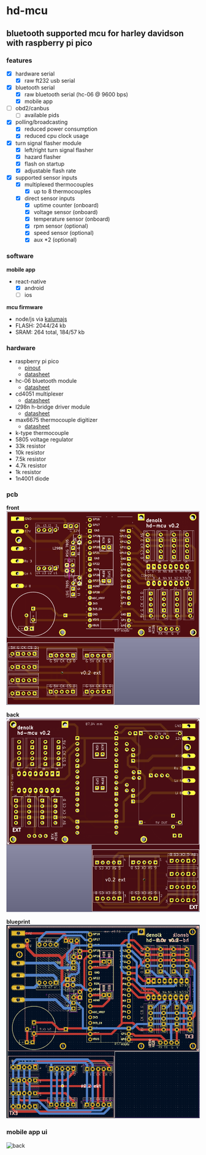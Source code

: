 # hd-mcu

## bluetooth supported mcu for harley davidson with raspberry pi pico

### features

- [x] hardware serial
  - [x] raw ft232 usb serial
- [x] bluetooth serial
  - [x] raw bluetooth serial (hc-06 @ 9600 bps)
  - [x] mobile app
- [ ] obd2/canbus
  - [ ] available pids
- [x] polling/broadcasting
  - [x] reduced power consumption
  - [x] reduced cpu clock usage
- [x] turn signal flasher module
  - [x] left/right turn signal flasher
  - [x] hazard flasher
  - [x] flash on startup
  - [x] adjustable flash rate
- [x] supported sensor inputs
  - [x] multiplexed thermocouples
    - [x] up to 8 thermocouples
  - [x] direct sensor inputs
    - [x] uptime counter (onboard)
    - [x] voltage sensor (onboard)
    - [x] temperature sensor (onboard)
    - [x] rpm sensor (optional)
    - [x] speed sensor (optional)
    - [x] aux \*2 (optional)

### software

**mobile app**

- react-native
  - [x] android
  - [ ] ios

**mcu firmware**

- node/js via [kalumajs](https://kalumajs.org/docs/getting-started)
- FLASH: 2044/24 kb
- SRAM: 264 total, 184/57 kb

### hardware

- raspberry pi pico
  - [pinout](https://pico.pinout.xyz/)
  - [datasheet](https://datasheets.raspberrypi.com/pico/pico-datasheet.pdf)
- hc-06 bluetooth module
  - [datasheet](https://www.olimex.com/Products/Components/RF/BLUETOOTH-SERIAL-HC-06/resources/hc06.pdf)
- cd4051 multiplexer
  - [datasheet](https://www.ti.com/lit/ds/symlink/cd4051b.pdf)
- l298n h-bridge driver module
  - [datasheet](https://www.st.com/resource/en/datasheet/l298.pdf)
- max6675 thermocouple digitizer
  - [datasheet](https://datasheets.maximintegrated.com/en/ds/MAX6675.pdf)
- k-type thermocouple
- 5805 voltage regulator
- 33k resistor
- 10k resistor
- 7.5k resistor
- 4.7k resistor
- 1k resistor
- 1n4001 diode

### pcb

**front**
![front](./pcb/pico-hd-mcu-v2/pcb-front.png)

**back**
![back](./pcb/pico-hd-mcu-v2/pcb-back.png)

**blueprint**
![raw](./pcb/pico-hd-mcu-v2/pcb-blueprint.png)

### mobile app ui

![back](./doc/mobile-app.gif)
